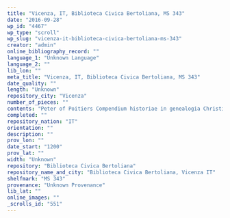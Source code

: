 ```yaml
---
title: "Vicenza, IT, Biblioteca Civica Bertoliana, MS 343"
date: "2016-09-28"
wp_id: "4467"
wp_type: "scroll"
wp_slug: "vicenza-it-biblioteca-civica-bertoliana-ms-343"
creator: "admin"
online_bibliography_record: ""
language_1: "Unknown Language"
language_2: ""
lib_lon: ""
meta_title: "Vicenza, IT, Biblioteca Civica Bertoliana, MS 343"
date_quality: ""
length: "Unknown"
repository_city: "Vicenza"
number_of_pieces: ""
contents: "Peter of Poitiers Compendium historiae in genealogia Christi."
completed: ""
repository_nation: "IT"
orientation: ""
description: ""
prov_lon: ""
date_start: "1200"
prov_lat: ""
width: "Unknown"
repository: "Biblioteca Civica Bertoliana"
repository_name_and_city: "Biblioteca Civica Bertoliana, Vicenza IT"
shelfmark: "MS 343"
provenance: "Unknown Provenance"
lib_lat: ""
online_images: ""
_scrolls_id: "551"
---
```



